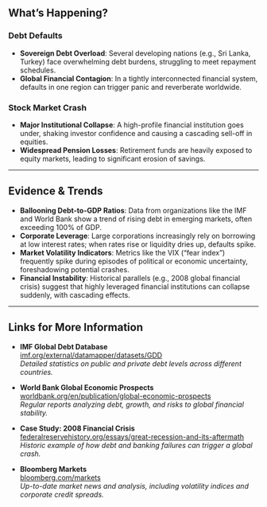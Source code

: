 ## What’s Happening?

### Debt Defaults
- **Sovereign Debt Overload**: Several developing nations (e.g., Sri Lanka, Turkey) face overwhelming debt burdens, struggling to meet repayment schedules.  
- **Global Financial Contagion**: In a tightly interconnected financial system, defaults in one region can trigger panic and reverberate worldwide.

### Stock Market Crash
- **Major Institutional Collapse**: A high-profile financial institution goes under, shaking investor confidence and causing a cascading sell-off in equities.  
- **Widespread Pension Losses**: Retirement funds are heavily exposed to equity markets, leading to significant erosion of savings.

---

## Evidence & Trends

- **Ballooning Debt-to-GDP Ratios**: Data from organizations like the IMF and World Bank show a trend of rising debt in emerging markets, often exceeding 100% of GDP.  
- **Corporate Leverage**: Large corporations increasingly rely on borrowing at low interest rates; when rates rise or liquidity dries up, defaults spike.  
- **Market Volatility Indicators**: Metrics like the VIX (“fear index”) frequently spike during episodes of political or economic uncertainty, foreshadowing potential crashes.  
- **Financial Instability**: Historical parallels (e.g., 2008 global financial crisis) suggest that highly leveraged financial institutions can collapse suddenly, with cascading effects.

---

## Links for More Information

- **IMF Global Debt Database**  
  [imf.org/external/datamapper/datasets/GDD](https://www.imf.org/external/datamapper/datasets/GDD)  
  *Detailed statistics on public and private debt levels across different countries.*

- **World Bank Global Economic Prospects**  
  [worldbank.org/en/publication/global-economic-prospects](https://www.worldbank.org/en/publication/global-economic-prospects)  
  *Regular reports analyzing debt, growth, and risks to global financial stability.*

- **Case Study: 2008 Financial Crisis**  
  [federalreservehistory.org/essays/great-recession-and-its-aftermath](https://www.federalreservehistory.org/essays/great-recession-and-its-aftermath)  
  *Historic example of how debt and banking failures can trigger a global crash.*

- **Bloomberg Markets**  
  [bloomberg.com/markets](https://www.bloomberg.com/markets)  
  *Up-to-date market news and analysis, including volatility indices and corporate credit spreads.*  
